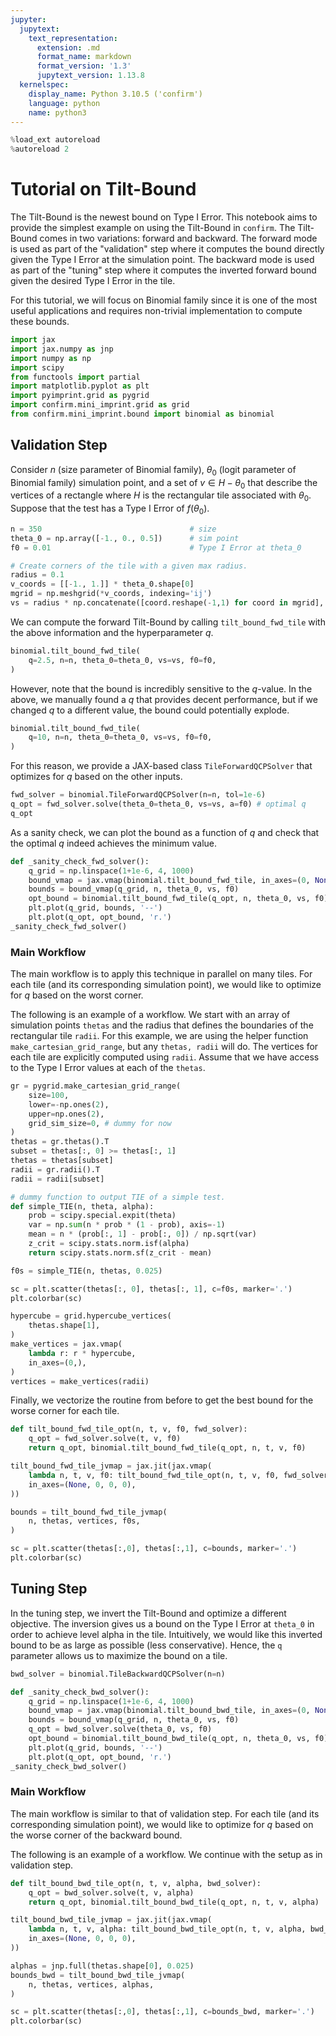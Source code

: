 ```yaml
---
jupyter:
  jupytext:
    text_representation:
      extension: .md
      format_name: markdown
      format_version: '1.3'
      jupytext_version: 1.13.8
  kernelspec:
    display_name: Python 3.10.5 ('confirm')
    language: python
    name: python3
---
```


```python
%load_ext autoreload
%autoreload 2
```

# Tutorial on Tilt-Bound


The Tilt-Bound is the newest bound on Type I Error.
This notebook aims to provide the simplest example on using the Tilt-Bound in `confirm`.
The Tilt-Bound comes in two variations: forward and backward.
The forward mode is used as part of the "validation" step where it computes the bound directly
given the Type I Error at the simulation point.
The backward mode is used as part of the "tuning" step where it computes the inverted forward bound
given the desired Type I Error in the tile.

For this tutorial, we will focus on Binomial family since it is one of the most useful applications
and requires non-trivial implementation to compute these bounds.

```python
import jax
import jax.numpy as jnp
import numpy as np
import scipy
from functools import partial
import matplotlib.pyplot as plt
import pyimprint.grid as pygrid
import confirm.mini_imprint.grid as grid
from confirm.mini_imprint.bound import binomial as binomial
```

## Validation Step


Consider $n$ (size parameter of Binomial family), 
$\theta_0$ (logit parameter of Binomial family) simulation point, and
a set of $v \in H-\theta_0$ that describe the vertices of a rectangle
where $H$ is the rectangular tile associated with $\theta_0$.
Suppose that the test has a Type I Error of $f(\theta_0)$.

```python
n = 350                                 # size
theta_0 = np.array([-1., 0., 0.5])      # sim point
f0 = 0.01                               # Type I Error at theta_0

# Create corners of the tile with a given max radius.
radius = 0.1
v_coords = [[-1., 1.]] * theta_0.shape[0]
mgrid = np.meshgrid(*v_coords, indexing='ij')
vs = radius * np.concatenate([coord.reshape(-1,1) for coord in mgrid], axis=1)
```

We can compute the forward Tilt-Bound by calling `tilt_bound_fwd_tile` with the above information and the hyperparameter $q$.

```python
binomial.tilt_bound_fwd_tile(
    q=2.5, n=n, theta_0=theta_0, vs=vs, f0=f0,
)
```

However, note that the bound is incredibly sensitive to the $q$-value.
In the above, we manually found a $q$ that provides decent performance,
but if we changed $q$ to a different value, the bound could potentially explode.

```python
binomial.tilt_bound_fwd_tile(
    q=10, n=n, theta_0=theta_0, vs=vs, f0=f0,
)
```

For this reason, we provide a JAX-based class `TileForwardQCPSolver` that optimizes for $q$
based on the other inputs.

```python
fwd_solver = binomial.TileForwardQCPSolver(n=n, tol=1e-6)
q_opt = fwd_solver.solve(theta_0=theta_0, vs=vs, a=f0) # optimal q
q_opt
```

As a sanity check, we can plot the bound as a function of $q$ and check that the optimal $q$
indeed achieves the minimum value.

```python
def _sanity_check_fwd_solver():
    q_grid = np.linspace(1+1e-6, 4, 1000)
    bound_vmap = jax.vmap(binomial.tilt_bound_fwd_tile, in_axes=(0, None, None, None, None))
    bounds = bound_vmap(q_grid, n, theta_0, vs, f0)
    opt_bound = binomial.tilt_bound_fwd_tile(q_opt, n, theta_0, vs, f0)
    plt.plot(q_grid, bounds, '--')
    plt.plot(q_opt, opt_bound, 'r.')
_sanity_check_fwd_solver()
```

### Main Workflow


The main workflow is to apply this technique in parallel on many tiles.
For each tile (and its corresponding simulation point),
we would like to optimize for $q$ based on the worst corner.

The following is an example of a workflow.
We start with an array of simulation points `thetas` and the radius that defines the boundaries of the rectangular tile `radii`.
For this example, we are using the helper function `make_cartesian_grid_range`, but any `thetas, radii` will do.
The vertices for each tile are explicitly computed using `radii`.
Assume that we have access to the Type I Error values at each of the `thetas`.

```python
gr = pygrid.make_cartesian_grid_range(
    size=100, 
    lower=-np.ones(2), 
    upper=np.ones(2), 
    grid_sim_size=0, # dummy for now
)
thetas = gr.thetas().T
subset = thetas[:, 0] >= thetas[:, 1]
thetas = thetas[subset]
radii = gr.radii().T
radii = radii[subset]

# dummy function to output TIE of a simple test.
def simple_TIE(n, theta, alpha):
    prob = scipy.special.expit(theta)
    var = np.sum(n * prob * (1 - prob), axis=-1)
    mean = n * (prob[:, 1] - prob[:, 0]) / np.sqrt(var)
    z_crit = scipy.stats.norm.isf(alpha)
    return scipy.stats.norm.sf(z_crit - mean)

f0s = simple_TIE(n, thetas, 0.025) 
```

```python
sc = plt.scatter(thetas[:, 0], thetas[:, 1], c=f0s, marker='.')
plt.colorbar(sc)
```

```python
hypercube = grid.hypercube_vertices(
    thetas.shape[1],
)
make_vertices = jax.vmap(
    lambda r: r * hypercube,
    in_axes=(0,),
)
vertices = make_vertices(radii)
```

Finally, we vectorize the routine from before to get the best bound for the worse corner for each tile.

```python
def tilt_bound_fwd_tile_opt(n, t, v, f0, fwd_solver):
    q_opt = fwd_solver.solve(t, v, f0)
    return q_opt, binomial.tilt_bound_fwd_tile(q_opt, n, t, v, f0)

tilt_bound_fwd_tile_jvmap = jax.jit(jax.vmap(
    lambda n, t, v, f0: tilt_bound_fwd_tile_opt(n, t, v, f0, fwd_solver)[-1],
    in_axes=(None, 0, 0, 0),
))
```

```python
bounds = tilt_bound_fwd_tile_jvmap(
    n, thetas, vertices, f0s,
)
```

```python
sc = plt.scatter(thetas[:,0], thetas[:,1], c=bounds, marker='.')
plt.colorbar(sc)
```

## Tuning Step 


In the tuning step, we invert the Tilt-Bound and optimize a different objective.
The inversion gives us a bound on the Type I Error at `theta_0` in order to achieve level alpha in the tile.
Intuitively, we would like this inverted bound to be as large as possible (less conservative).
Hence, the `q` parameter allows us to maximize the bound on a tile.

```python
bwd_solver = binomial.TileBackwardQCPSolver(n=n)
```

```python
def _sanity_check_bwd_solver():
    q_grid = np.linspace(1+1e-6, 4, 1000)
    bound_vmap = jax.vmap(binomial.tilt_bound_bwd_tile, in_axes=(0, None, None, None, None))
    bounds = bound_vmap(q_grid, n, theta_0, vs, f0)
    q_opt = bwd_solver.solve(theta_0, vs, f0)
    opt_bound = binomial.tilt_bound_bwd_tile(q_opt, n, theta_0, vs, f0)
    plt.plot(q_grid, bounds, '--')
    plt.plot(q_opt, opt_bound, 'r.')
_sanity_check_bwd_solver()
```

### Main Workflow


The main workflow is similar to that of validation step.
For each tile (and its corresponding simulation point),
we would like to optimize for $q$ based on the worse corner
of the backward bound.

The following is an example of a workflow.
We continue with the setup as in validation step.

```python
def tilt_bound_bwd_tile_opt(n, t, v, alpha, bwd_solver):
    q_opt = bwd_solver.solve(t, v, alpha)
    return q_opt, binomial.tilt_bound_bwd_tile(q_opt, n, t, v, alpha)

tilt_bound_bwd_tile_jvmap = jax.jit(jax.vmap(
    lambda n, t, v, alpha: tilt_bound_bwd_tile_opt(n, t, v, alpha, bwd_solver)[-1],
    in_axes=(None, 0, 0, 0),
))
```

```python
alphas = jnp.full(thetas.shape[0], 0.025)
bounds_bwd = tilt_bound_bwd_tile_jvmap(
    n, thetas, vertices, alphas,
)
```

```python
sc = plt.scatter(thetas[:,0], thetas[:,1], c=bounds_bwd, marker='.')
plt.colorbar(sc)
```
